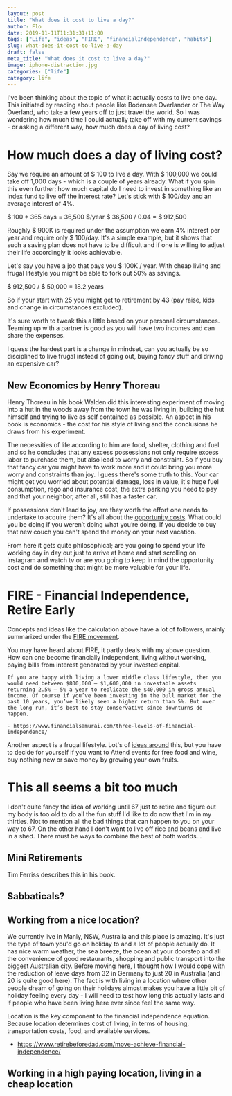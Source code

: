 ```yaml
---
layout: post
title: "What does it cost to live a day?"
author: Flo
date: 2019-11-11T11:31:31+11:00
tags: ["Life", "ideas", "FIRE", "financialIndependence", "habits"]
slug: what-does-it-cost-to-live-a-day
draft: false
meta_title: "What does it cost to live a day?"
image: iphone-distraction.jpg
categories: ["life"]
category: life
---
```


I've been thinking about the topic of what it actually costs to live one day. This initiated by reading about people like Bodensee Overlander or The Way Overland, who take a few years off to just travel the world. So I was wondering how much time I could actually take off with my current savings - or asking a different way, how much does a day of living cost?

# How much does a day of living cost?

Say we require an amount of $ 100 to live a day. With $ 100,000 we could take off 1,000 days - which is a couple of years already. What if you spin this even further; how much capital do I need to invest in something like an index fund to live off the interest rate? Let's stick with $ 100/day and an average interest of 4%.

$ 100 * 365 days = 36,500 $/year
$ 36,500 / 0.04 =  $ 912,500

Roughly $ 900K is required under the assumption we earn 4% interest per year and require only $ 100/day. It's a simple example, but it shows that such a saving plan does not have to be difficult and if one is willing to adjust their life accordingly it looks achievable.

Let's say you have a job that pays you $ 100K / year. With cheap living and frugal lifestyle you might be able to fork out 50% as savings.

$ 912,500 / $ 50,000 = 18.2 years

So if your start with 25 you might get to retirement by 43 (pay raise, kids and change in circumstances excluded).

It's sure worth to tweak this a little based on your personal circumstances. Teaming up with a partner is good as you will have two incomes and can share the expenses.

I guess the hardest part is a change in mindset, can you actually be so disciplined to live frugal instead of going out, buying fancy stuff and driving an expensive car?

## New Economics by Henry Thoreau

Henry Thoreau in his book Walden did this interesting experiment of moving into a hut in the woods away from the town he was living in, building the hut himself and trying to live as self contained as possible. An aspect in his book is economics - the cost for his style of living and the conclusions he draws from his experiment.

The necessities of life according to him are food, shelter, clothing and fuel and so he concludes that any excess possessions not only require excess labor to purchase them, but also lead to worry and constraint. So if you buy that fancy car you might have to work more and it could bring you more worry and constraints than joy. I guess there's some truth to this. Your car might get you worried about potential damage, loss in value, it's huge fuel consumption, rego and insurance cost, the extra parking you need to pay and that your neighbor, after all, still has a faster car.

If possessions don't lead to joy, are they worth the effort one needs to undertake to acquire them? It's all about the [opportunity costs](https://www.joshuakennon.com/everything-in-life-has-an-opportunity-cost/). What could you be doing if you weren’t doing what you’re doing. If you decide to buy that new couch you can't spend the money on your next vacation.

From here it gets quite philosophical; are you going to spend your life working day in day out just to arrive at home and start scrolling on instagram and watch tv or are you going to keep in mind the opportunity cost and do something that might be more valuable for your life.

# FIRE - Financial Independence, Retire Early

Concepts and ideas like the calculation above have a lot of followers, mainly summarized under the [FIRE movement](https://en.wikipedia.org/wiki/FIRE_movement).  

You may have heard about FIRE, it partly deals with my above question. How can one become financially independent, living without working, paying bills from interest generated by your invested capital.

```
If you are happy with living a lower middle class lifestyle, then you would need between $800,000 – $1,600,000 in investable assets returning 2.5% – 5% a year to replicate the $40,000 in gross annual income. Of course if you’ve been investing in the bull market for the past 10 years, you’ve likely seen a higher return than 5%. But over the long run, it’s best to stay conservative since downturns do happen.

- https://www.financialsamurai.com/three-levels-of-financial-independence/
```

Another aspect is a frugal lifestyle. Lot's of [ideas around](https://www.afamilyonfire.com/category/frugal-living/) this, but you have to decide for yourself if you want to Attend events for free food and wine, buy nothing new or save money by growing your own fruits.

# This all seems a bit too much

I don't quite fancy the idea of working until 67 just to retire and figure out my body is too old to do all the fun stuff I'd like to do now that I'm in my thirties. Not to mention all the bad things that can happen to you on your way to 67. On the other hand I don't want to live off rice and beans and live in a shed. There must be ways to combine the best of both worlds...

## Mini Retirements

Tim Ferriss describes this in his book.

## Sabbaticals?

## Working from a nice location?

We currently live in Manly, NSW, Australia and this place is amazing. It's just the type of town you'd go on holiday to and a lot of people actually do. It has nice warm weather, the sea breeze, the ocean at your doorstep and all the convenience of good restaurants, shopping and public transport into the biggest Australian city. Before moving here, I thought how I would cope with the reduction of leave days from 32 in Germany to just 20 in Australia (and 20 is quite good here). The fact is with living in a location where other people dream of going on their holidays almost makes you have a little bit of holiday feeling every day - I will need to test how long this actually lasts and if people who have been living here ever since feel the same way.

Location is the key component to the financial independence equation. Because location determines cost of living, in terms of housing, transportation costs, food, and available services.

- https://www.retirebeforedad.com/move-achieve-financial-independence/

## Working in a high paying location, living in a cheap location